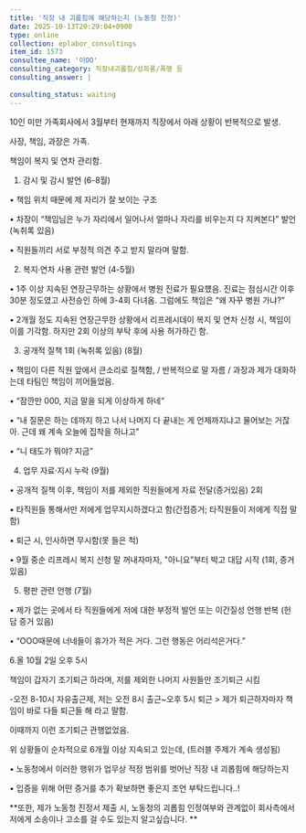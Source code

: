 ```yaml
---
title: '직장 내 괴롭힘에 해당하는지 (노동청 진정)'
date: 2025-10-13T20:29:04+0900
type: online
collection: eplabor_consultings
item_id: 1573
consultee_name: '이OO'
consulting_category: 직장내괴롭힘/성희롱/폭행 등
consulting_answer: |
    
consulting_status: waiting
---
```


10인 미만 가족회사에서 3월부터 현재까지 직장에서 아래 상황이 반복적으로 발생. 


사장, 책임, 과장은 가족. 

책임이 복지 및 연차 관리함. 


1. 감시 및 감시 발언 (6-8월)

• 책임 위치 때문에 제 자리가 잘 보이는 구조

• 차장이 “책임님은 누가 자리에서 일어나서 얼마나 자리를 비우는지 다 지켜본다” 발언(녹취록 있음)

• 직원들끼리 서로 부정적 의견 주고 받지 말라며 말함. 



2. 복지·연차 사용 관련 발언 (4-5월)

• 1주 이상 지속된 연장근무하는 상황에서 병원 진료가 필요헀음. 진료는 점심시간 이후 30분 정도였고 사전승인 하에 3-4회 다녀옴. 그럼에도 책임은 “왜 자꾸 병원 가냐?”

• 2개월 정도 지속된 연장근무한 상황에서 리프레시데이 복지 및 연차 신청 시, 책임이 이를 기각함. 하지만 2회 이상의 부탁 후에 사용 허가하긴 함. 



3. 공개적 질책 1회 (녹취록 있음) (8월)

• 책임이 다른 직원 앞에서 큰소리로 질책함, / 반복적으로 말 자름 / 과장과 제가 대화하는데 타팀인 책임이 끼어들었음. 

• “잠깐만 000, 지금 말을 되게 이상하게 하네”

• “내 질문은 하는 데까지 하고 나서 나머지 다 끝내는 게 언제까지냐고 물어보는 거잖아. 근데 왜 계속 오늘에 집착을 하냐고”

• “니 태도가 뭐야? 지금”





4. 업무 자료·지시 누락 (9월)

• 공개적 질책 이후, 책임이 저를 제외한 직원들에게 자료 전달(증거있음) 2회

• 타직원들 통해서만 저에게 업무지시하겠다고 함(간접증거; 타직원들이 저에게 직접 말함)

• 퇴근 시, 인사하면 무시함(못 들은 척)

• 9월 중순 리프레시 복지 신청 말 꺼내자마자, &quot;아니요&quot;부터 박고 대답 시작 (1회, 증거 있음) 



5. 평판 관련 언행 (7월)

• 제가 없는 곳에서 타 직원들에게 저에 대한 부정적 발언 또는 이간질성 언행 반복 (헌담 증거 있음)

• “OOO때문에 너네들이 휴가가 적은 거다. 그런 행동은 어리석은거다.”



6.올 10월 2일 오후 5시

책임이 갑자기 조기퇴근 하라며, 저를 제외한 나머지 사원들만 조기퇴근 시킴

-오전 8-10시 자유출근제, 저는 오전 8시 출근~오후 5시 퇴근 &gt; 제가 퇴근하자마자 책임이 바로 다들 퇴근들 해 라고 말함. 

이때까지 이런 조기퇴근 관행없었음. 





위 상황들이 순차적으로 6개월 이상 지속되고 있는데, (트러블 주제가 계속 생성됨)

• 노동청에서 이러한 행위가 업무상 적정 범위를 벗어난 직장 내 괴롭힘에 해당하는지

• 입증을 위해 어떤 증거를 추가 확보하면 좋은지 조언 부탁드립니다..!

**또한, 제가 노동청 진정서 제출 시, 노동청의 괴롭힘 인정여부와 관계없이 회사측에서 저에게 소송이나 고소를 걸 수도 있는지 알고싶습니다. **




